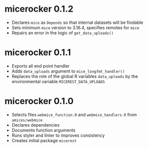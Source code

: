 # micerocker 0.1.2

* Declares `mice` as `Depends` so that internal datasets will be findable
* Sets minimum `mice` version to 3.16.4, specifies remotes for `mice`
* Repairs an error in the logic of `get_data_uploads()`

# micerocker 0.1.1

* Exports all end point handler
* Adds `data_uploads` argument to `mice_longfmt_handler()`
* Replaces the role of the global R variables `data_uploads` by the environmental variable `MICEREST_DATA_UPLOADS`

# micerocker 0.1.0

* Selects files `webmice_function.R` and `webmice_handlers.R` from `amices/webmice`
* Declares dependencies
* Documents function arguments
* Runs styler and linter to improves consistency
* Creates initial package `micerest`

